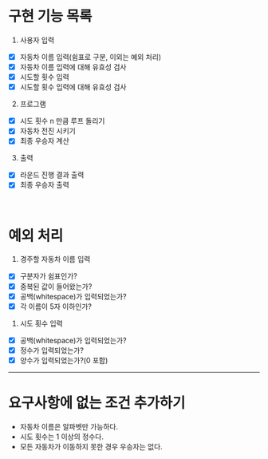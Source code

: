 # 구현 기능 목록

1. 사용자 입력

- [x] 자동차 이름 입력(쉼표로 구분, 이외는 예외 처리)
- [x] 자동차 이름 입력에 대해 유효성 검사
- [x] 시도할 횟수 입력
- [x] 시도할 횟수 입력에 대해 유효성 검사

2. 프로그램

- [x] 시도 횟수 n 만큼 루프 돌리기
- [x] 자동차 전진 시키기
- [x] 최종 우승자 계산

3. 출력

- [x] 라운드 진행 결과 출력
- [x] 최종 우승자 출력

<br/>

# 예외 처리

1. 경주할 자동차 이름 입력

- [x] 구분자가 쉼표인가?
- [x] 중복된 값이 들어왔는가?
- [x] 공백(whitespace)가 입력되었는가?
- [x] 각 이름이 5자 이하인가?

1. 시도 횟수 입력

- [x] 공백(whitespace)가 입력되었는가?
- [x] 정수가 입력되었는가?
- [x] 양수가 입력되었는가?(0 포함)

---

# 요구사항에 없는 조건 추가하기

- 자동차 이름은 알파벳만 가능하다.
- 시도 횟수는 1 이상의 정수다.
- 모든 자동차가 이동하지 못한 경우 우승자는 없다.
